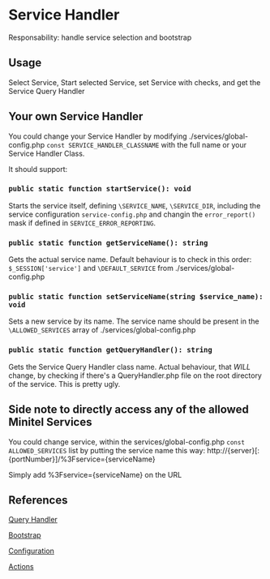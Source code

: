# Service Handler

Responsability: handle service selection and bootstrap


## Usage

Select Service, Start selected Service, set Service with checks, and get the Service Query Handler


## Your own Service Handler

You could change your Service Handler by modifying ./services/global-config.php `const SERVICE_HANDLER_CLASSNAME` with the full name or your Service Handler Class.

It should support:

### `public static function startService(): void`

Starts the service itself, defining `\SERVICE_NAME`, `\SERVICE_DIR`, including the service configuration `service-config.php` and changin the `error_report()` mask if defined in `SERVICE_ERROR_REPORTING`.

### `public static function getServiceName(): string`

Gets the actual service name.
Default behaviour is to check in this order: `$_SESSION['service']` and `\DEFAULT_SERVICE` from ./services/global-config.php

### `public static function setServiceName(string $service_name): void`

Sets a new service by its name.
The service name should be present in the `\ALLOWED_SERVICES` array of ./services/global-config.php

### `public static function getQueryHandler(): string`

Gets the Service Query Handler class name.
Actual behaviour, that *WILL* change, by checking if there's a QueryHandler.php file on the root directory of the service.
This is pretty ugly.


## Side note to directly access any of the allowed Minitel Services
You could change service, within the services/global-config.php `const ALLOWED_SERVICES` list by putting the service name this way:
http://{server}[:{portNumber}]/%3Fservice={serviceName}

Simply add %3Fservice={serviceName} on the URL


## References

[Query Handler](./Query-handler.md)

[Bootstrap](./Bootstrap.md)

[Configuration](./Configurations.md)

[Actions](./Actions)
